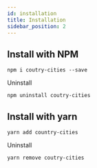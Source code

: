 ```yaml
---
id: installation
title: Installation
sidebar_position: 2
---
```


## Install with NPM

```
npm i coutry-cities --save
```

Uninstall
```
npm uninstall coutry-cities
```

## Install with yarn

```
yarn add country-cities
```

Uninstall
```
yarn remove coutry-cities
```